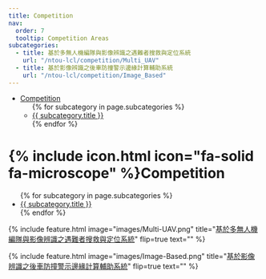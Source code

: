 ```yaml
---
title: Competition
nav:
  order: 7
  tooltip: Competition Areas
subcategories:
  - title: 基於多無人機編隊與影像辨識之遇難者搜救與定位系統
    url: "/ntou-lcl/competition/Multi_UAV"
  - title: 基於影像辨識之後車防撞警示邊緣計算輔助系統
    url: "/ntou-lcl/competition/Image_Based"
---
```


<nav class="navbar">
  <ul class="nav-list">
    <li class="nav-item dropdown">
      <a href="/ntou-lcl/competition/">Competition</a>
      <ul class="dropdown-menu">
        {% for subcategory in page.subcategories %}
            <li><a href="{{ subcategory.url }}">{{ subcategory.title }}</a></li>
        {% endfor %}
      </ul>
    </li>
  </ul>
</nav>

# {% include icon.html icon="fa-solid fa-microscope" %}Competition

<ul>
{% for subcategory in page.subcategories %}
  <li>
    <a href="{{ subcategory.url }}">{{ subcategory.title }}</a>
  </li>
{% endfor %}
</ul>

{%
  include feature.html
  image="images/Multi-UAV.png"
  title="<a href="/ntou-lcl/competition/Multi_UAV">基於多無人機編隊與影像辨識之遇難者搜救與定位系統</a>"
  flip=true
  text=""
%}

{%
  include feature.html
  image="images/Image-Based.png"
  title="<a href="/ntou-lcl/competition/Image_Based">基於影像辨識之後車防撞警示邊緣計算輔助系統</a>"
  flip=true
  text=""
%}
